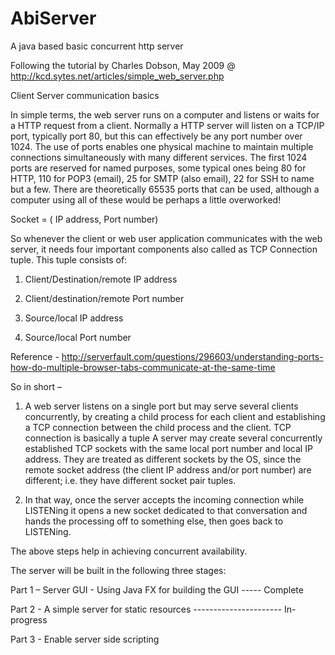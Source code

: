 # AbiServer
A java based basic concurrent http server

Following the tutorial by Charles Dobson, May 2009 @ http://kcd.sytes.net/articles/simple_web_server.php

Client Server communication basics

In simple terms, the web server runs on a computer and listens or waits for a HTTP request from a client. Normally a HTTP server will listen on a TCP/IP port, typically port 80, but this can effectively be any port number over 1024. The use of ports enables one physical machine to maintain multiple connections simultaneously with many different services. The first 1024 ports are reserved for named purposes, some typical ones being 80 for HTTP, 110 for POP3 (email), 25 for SMTP (also email), 22 for SSH to name but a few. There are theoretically 65535 ports that can be used, although a computer using all of these would be perhaps a little overworked!

Socket = ( IP address, Port number)

So whenever the client or web user application communicates with the web server, it needs four important components also called as TCP Connection tuple. This tuple consists of:
1. Client/Destination/remote IP address

2. Client/destination/remote Port number

3. Source/local IP address

4. Source/local Port number

Reference - http://serverfault.com/questions/296603/understanding-ports-how-do-multiple-browser-tabs-communicate-at-the-same-time

So in short –
1) A web server listens on a single port but may serve several clients concurrently, by creating a child process for each client and establishing a TCP connection between the child process and the client.
	TCP connection is basically a tuple
A server may create several concurrently established TCP sockets with the same local port number and local IP address. They are treated as different sockets by the OS, since the remote socket address (the client IP address and/or port number) are different; i.e. they have different socket pair tuples.

2) In that way, once the server accepts the incoming connection while LISTENing it opens a new socket dedicated to that conversation and hands the processing off to something else, then goes back to LISTENing.


The above steps help in achieving concurrent availability.

The server will be built in the following three stages:

Part 1 – Server GUI - Using Java FX for building the GUI ----- Complete

Part 2 - A simple server for static resources ---------------------- In-progress

Part 3 - Enable server side scripting 

